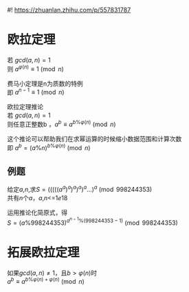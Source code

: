 #! https://zhuanlan.zhihu.com/p/557831787
# 欧拉定理
若 $gcd(a,n)=1$  
则 $a^{φ(n)}\equiv 1\pmod n$  

费马小定理是n为质数的特例  
即 $a^{n-1}\equiv 1\pmod n$

欧拉定理推论  
若 $gcd(a,n)=1$  
则任意正整数b ，$a^b\equiv a^{ b \% φ(n) } \pmod n$

这个推论可以帮助我们在求幂运算的时候缩小数据范围和计算次数  
即 $a ^ b =(a \% n) ^ {b \% φ(n)}  \pmod n$

## 例题
给定$a$,$n$,求$S=(((((a^a)^a)^a)^a)^a...)^a  \pmod{998244353}$  
共有$n$个$a$，$a$,$n$<=$1e18$  

运用推论化简原式，得  
$S=(a \% 998244353) ^ {a^{n-1} \% (998244353-1)}\pmod{998244353}$

# 拓展欧拉定理
如果$gcd(a,n)\ne1$，且$b>φ(n)$时  
$a ^ b ≡ a ^ {b \% φ(n) + φ(n) } \pmod n$